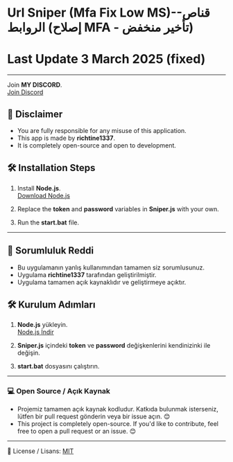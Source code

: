 # Url Sniper (Mfa Fix Low MS)--قناص الروابط (إصلاح MFA - تأخير منخفض)
# Last Update 3 March 2025 (fixed)

---
Join **MY DISCORD**.  
   [Join Discord](https://discord.gg/747)

## 📢 Disclaimer 
- You are fully responsible for any misuse of this application.
- This app is made by **richtine1337**.
- It is completely open-source and open to development.

## 🛠 Installation Steps

1. Install **Node.js**.  
   [Download Node.js](https://nodejs.org/en)

2. Replace the **token** and **password** variables in **Sniper.js** with your own.

3. Run the **start.bat** file.

---

## 📢 Sorumluluk Reddi 
- Bu uygulamanın yanlış kullanımından tamamen siz sorumlusunuz.
- Uygulama **richtine1337** tarafından geliştirilmiştir.
- Uygulama tamamen açık kaynaklıdır ve geliştirmeye açıktır.

## 🛠 Kurulum Adımları

1. **Node.js** yükleyin.  
   [Node.js İndir](https://nodejs.org/en)

2. **Sniper.js** içindeki **token** ve **password** değişkenlerini kendinizinki ile değişin.

3. **start.bat** dosyasını çalıştırın.


---

### 💻 Open Source / Açık Kaynak
- Projemiz tamamen açık kaynak kodludur. Katkıda bulunmak isterseniz, lütfen bir pull request gönderin veya bir issue açın. 😊
- This project is completely open-source. If you'd like to contribute, feel free to open a pull request or an issue. 😊  
---
📄 License / Lisans: [MIT](LICENSE)
